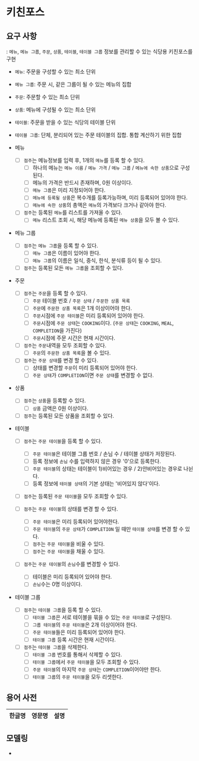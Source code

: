 # 키친포스

## 요구 사항
: `메뉴`, `메뉴 그룹`, `주문`, `상품`, `테이블`, `테이블 그룹` 정보를 관리할 수 있는 식당용 키친포스를 구현 

- `메뉴`: 주문을 구성할 수 있는 최소 단위
- `메뉴 그룹`: 주문 시, 같은 그룹이 될 수 있는 메뉴의 집합
- `주문`: 주문할 수 있는 최소 단위
- `상품`: 메뉴에 구성될 수 있는 최소 단위 
- `테이블`: 주문을 받을 수 있는 식당의 테이블 단위
- `테이블 그룹`: 단체, 분리되어 있는 주문 테이블의 집합. 통합 계산하기 위한 집합


- 메뉴
    - [ ] `점주`는 메뉴정보를 입력 후, 1개의 `메뉴`를 등록 할 수 있다. 
        - [ ] 하나의 메뉴는 `메뉴 이름` / `메뉴 가격` / `메뉴 그룹` / `메뉴에 속한 상품`으로 구성된다.
        - [ ] 메뉴의 가격은 반드시 존재하며, 0원 이상이다. 
        - [ ] `메뉴 그룹`은 미리 지정되어야 한다.
        - [ ] `메뉴에 등록될 상품`은 복수개를 등록가능하며, 미리 등록되어 있어야 한다.
        - [ ] `메뉴에 속한 상품`의 총액은 `메뉴`의 가격보다 크거나 같아야 한다.
                
    - [ ] `점주`는 등록된 `메뉴`를 리스트를 가져올 수 있다.
        - [ ] `메뉴` 리스트 조회 시, 해당 메뉴에 등록된 `메뉴 상품`을 모두 볼 수 있다.

- 메뉴 그룹
    - [ ] `점주`는 `메뉴 그룹`을 등록 할 수 있다.
        - [ ] `메뉴 그룹`은 이름이 있어야 한다.
        - [ ] `메뉴 그룹`의 이름은 일식, 중식, 한식, 분식류 등이 될 수 있다.
        
    - [ ] `점주`는 등록된 모든 `메뉴 그룹`을 조회할 수 있다.

- 주문
    - [ ] `점주`는 `주문`을 등록 할 수 있다.
        - [ ] `주문` 테이블 번호 / `주문 상태` / `주문한 상품 목록`
        - [ ] `주문`에 `주문한 상품 목록`은 1개 이상이어야 한다.
        - [ ] `주문`시점에 `주문 테이블`은 미리 등록되어 있어야 한다. 
        - [ ] `주문`시점에 `주문 상태`는 `COOKING`이다. (`주문 상태`는 `COOKING`, `MEAL`, `COMPLETION`을 가진다)
        - [ ] `주문`시점에 주문 시간은 현재 시간이다.
        
    - [ ] `점주`는 `주문`내역을 모두 조회할 수 있다.
        - [ ] `주문`의 `주문한 상품 목록`을 볼 수 있다.
        
    - [ ] `점주`는 `주문 상태`를 변경 할 수 있다.
        - [ ] 상태를 변경할 `주문`이 미리 등록되어 있어야 한다.
        - [ ] `주문 상태`가 `COMPLETION`이면 `주문 상태`를 변경할 수 없다.

- 상품
    - [ ] `점주`는 `상품`을 등록할 수 있다.
        - [ ] `상품` 금액은 0원 이상이다.
        
    - [ ] `점주`는 등록된 모든 상품을 조회할 수 있다.

- 테이블  
    - [ ] `점주`는 `주문 테이블`을 등록 할 수 있다.
        - [ ] `주문 테이블`은 테이블 그룹 번호 / 손님 수 / 테이블 상태가 저장된다.
        - [ ] 등록 정보에 `손님` 수를 입력하지 않은 경우 '0'으로 등록한다.
        - [ ] `주문 테이블`의 상태는 테이블이 1)비어있는 경우 / 2)안비어있는 경우로 나뉜다. 
        - [ ] 등록 정보에 `테이블 상태`의 기본 상태는 '비어있지 않다'이다.   
     
    - [ ] `점주`는 등록된 `주문 테이블`을 모두 조회할 수 있다.
    
    - [ ] `점주`는 `주문 테이블`의 상태를 변경 할 수 있다.
        - [ ] `주문 테이블`은 미리 등록되어 있어야한다.
        - [ ] `주문 테이블`의 `주문 상태`가 `COMPLETION` 일 때만 `테이블 상태`를 변경 할 수 있다. 
        - [ ] `점주`는 `주문 테이블`을 비울 수 있다.
        - [ ] `점주`는 `주문 테이블`을 채울 수 있다.
        
    - [ ] `점주`는 `주문 테이블`의 `손님`수를 변경할 수 있다.
        - [ ] 테이블은 미리 등록되어 있어야 한다.
        - [ ] `손님`수는 0명 이상이다.

- 테이블 그룹
    - [ ] `점주`는 `테이블 그룹`을 등록 할 수 있다.
        - [ ] `테이블 그룹`은 서로 테이블을 묶을 수 있는 `주문 테이블`로 구성된다.
        - [ ] `그룹 테이블`의 `주문 테이블`은 2개 이상이어야 한다.
        - [ ] `주문 테이블`들은 미리 등록되어 있어야 한다.
        - [ ] `테이블 그룹` 등록 시간은 현재 시간이다.
     
    - [ ] `점주`는 `테이블 그룹`을 삭제한다.
        - [ ] `테이블 그룹` 번호를 통해서 삭제할 수 있다.
        - [ ] `테이블 그룹`에서 `주문 테이블`을 모두 조회할 수 있다.
        - [ ] `주문 테이블`의 마지막 `주문 상태`는 `COMPLETION`이어야만 한다.
        - [ ] `테이블 그룹`의 `주문 테이블`을 모두 리셋한다.

## 용어 사전

| 한글명 | 영문명 | 설명 |
| --- | --- | --- |

## 모델링

-